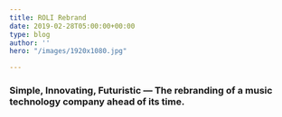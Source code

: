 ```yaml
---
title: ROLI Rebrand
date: 2019-02-28T05:00:00+00:00
type: blog
author: ''
hero: "/images/1920x1080.jpg"

---
```

### Simple, Innovating, Futuristic — The rebranding of a music technology company ahead of its time.